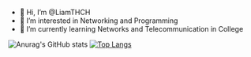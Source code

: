 - 👋 Hi, I’m @LiamTHCH
- 👀 I’m interested in Networking and Programming
- 🌱 I’m currently learning Networks and Telecommunication in College


![Anurag's GitHub stats](https://github-readme-stats.vercel.app/api?username=LiamTHCH&show_icons=true&theme=chartreuse-dark)
[![Top Langs](https://github-readme-stats.vercel.app/api/top-langs/?username=LiamTHCH&show_icons=true&theme=chartreuse-dark&hide=tci)](https://github.com/anuraghazra/github-readme-stats)
<!---
LiamTHCH/LiamTHCH is a ✨ special ✨ repository because its `README.md` (this file) appears on your GitHub profile.
You can click the Preview link to take a look at your changes.
--->
